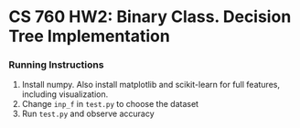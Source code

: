 # CS 760 HW2: Binary Class. Decision Tree Implementation

### Running Instructions
1) Install numpy. Also install matplotlib and scikit-learn for full features, including visualization.
2) Change ```inp_f``` in ```test.py``` to choose the dataset
3) Run ```test.py``` and observe accuracy